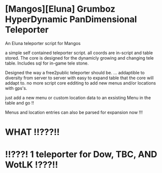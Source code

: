 # [Mangos][Eluna] Grumboz HyperDynamic PanDimensional Teleporter
An Eluna teleporter script for Mangos

a simple self contained teleporter script.
all coords are in-script and table stored.
The core is designed for the dynamicly growing and changing 
tele table.
Includes sql for in-game tele stone.

Designed the way a free2public teleporter should be.  ... addaptible to diversity
from server to server with easy to expand table that the core will addapt to.
no more script core edditing to add new menus and/or locations with gps's.


just add a new menu or custom location data to an exsisting Menu in the table and go !!

Menus and location entries can also be parsed for expansion now !!!

# WHAT !!???!!

# !!???! 1 teleporter for Dow, TBC, AND WotLK !???!!
